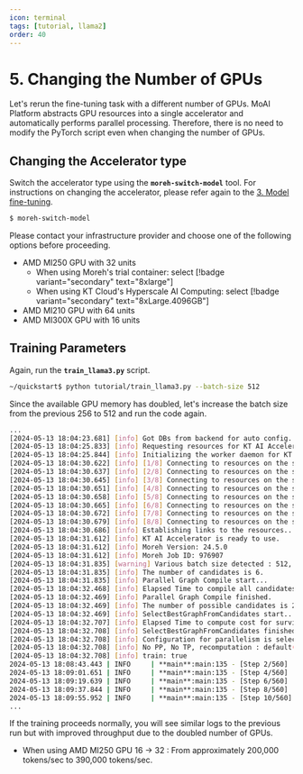```yaml
---
icon: terminal
tags: [tutorial, llama2]
order: 40
---
```


# 5. Changing the Number of GPUs

Let's rerun the fine-tuning task with a different number of GPUs. MoAI Platform abstracts GPU resources into a single accelerator and automatically performs parallel processing. Therefore, there is no need to modify the PyTorch script even when changing the number of GPUs.


## Changing the Accelerator type

Switch the accelerator type using the **`moreh-switch-model`** tool. For instructions on changing the accelerator, please refer again to the [3. Model fine-tuning](3_fine_tuning.md).

```bash
$ moreh-switch-model
```

Please contact your infrastructure provider and choose one of the following options before proceeding.  

- AMD MI250 GPU with 32 units
    - When using Moreh's trial container: select [!badge variant="secondary" text="8xlarge"]
    - When using KT Cloud's Hyperscale AI Computing: select [!badge variant="secondary" text="8xLarge.4096GB"]
- AMD MI210 GPU with 64 units
- AMD MI300X GPU with 16 units


## Training Parameters
Again, run the **`train_llama3.py`** script.

```bash
~/quickstart$ python tutorial/train_llama3.py --batch-size 512
```

Since the available GPU memory has doubled, let's increase the batch size from the previous 256 to 512 and run the code again.



```bash
...
[2024-05-13 18:04:23.681] [info] Got DBs from backend for auto config.
[2024-05-13 18:04:25.833] [info] Requesting resources for KT AI Accelerator from the server...
[2024-05-13 18:04:25.844] [info] Initializing the worker daemon for KT AI Accelerator
[2024-05-13 18:04:30.622] [info] [1/8] Connecting to resources on the server (192.168.110.4:24172)...
[2024-05-13 18:04:30.637] [info] [2/8] Connecting to resources on the server (192.168.110.5:24172)...
[2024-05-13 18:04:30.645] [info] [3/8] Connecting to resources on the server (192.168.110.10:24172)...
[2024-05-13 18:04:30.651] [info] [4/8] Connecting to resources on the server (192.168.110.42:24172)...
[2024-05-13 18:04:30.658] [info] [5/8] Connecting to resources on the server (192.168.110.43:24172)...
[2024-05-13 18:04:30.665] [info] [6/8] Connecting to resources on the server (192.168.110.44:24172)...
[2024-05-13 18:04:30.672] [info] [7/8] Connecting to resources on the server (192.168.110.83:24172)...
[2024-05-13 18:04:30.679] [info] [8/8] Connecting to resources on the server (192.168.110.84:24172)...
[2024-05-13 18:04:30.686] [info] Establishing links to the resources...
[2024-05-13 18:04:31.612] [info] KT AI Accelerator is ready to use.
[2024-05-13 18:04:31.612] [info] Moreh Version: 24.5.0
[2024-05-13 18:04:31.612] [info] Moreh Job ID: 976907
[2024-05-13 18:04:31.835] [warning] Various batch size detected : 512, 1
[2024-05-13 18:04:31.835] [info] The number of candidates is 6.
[2024-05-13 18:04:31.835] [info] Parallel Graph Compile start...
[2024-05-13 18:04:32.468] [info] Elapsed Time to compile all candidates = 633 [ms]
[2024-05-13 18:04:32.469] [info] Parallel Graph Compile finished.
[2024-05-13 18:04:32.469] [info] The number of possible candidates is 2.
[2024-05-13 18:04:32.469] [info] SelectBestGraphFromCandidates start...
[2024-05-13 18:04:32.707] [info] Elapsed Time to compute cost for survived candidates = 238 [ms]
[2024-05-13 18:04:32.708] [info] SelectBestGraphFromCandidates finished.
[2024-05-13 18:04:32.708] [info] Configuration for parallelism is selected.
[2024-05-13 18:04:32.708] [info] No PP, No TP, recomputation : default(1), distribute_param : true, distribute_low_prec_param : false
[2024-05-13 18:04:32.708] [info] train: true
2024-05-13 18:08:43.443 | INFO     | **main**:main:135 - [Step 2/560] | Loss: 2.1875 | Duration: 1.89 | Throughput: 276803.38 tokens/sec
2024-05-13 18:09:01.651 | INFO     | **main**:main:135 - [Step 4/560] | Loss: 2.109375 | Duration: 1.40 | Throughput: 375362.04 tokens/sec
2024-05-13 18:09:19.639 | INFO     | **main**:main:135 - [Step 6/560] | Loss: 2.046875 | Duration: 1.16 | Throughput: 450234.51 tokens/sec
2024-05-13 18:09:37.844 | INFO     | **main**:main:135 - [Step 8/560] | Loss: 2.015625 | Duration: 1.35 | Throughput: 387487.33 tokens/sec
2024-05-13 18:09:55.952 | INFO     | **main**:main:135 - [Step 10/560] | Loss: 2.015625 | Duration: 1.33 | Throughput: 393661.22 tokens/sec
...
```

If the training proceeds normally, you will see similar logs to the previous run but with improved throughput due to the doubled number of GPUs.

- When using AMD MI250 GPU 16 → 32 : From approximately 200,000 tokens/sec to 390,000 tokens/sec.

